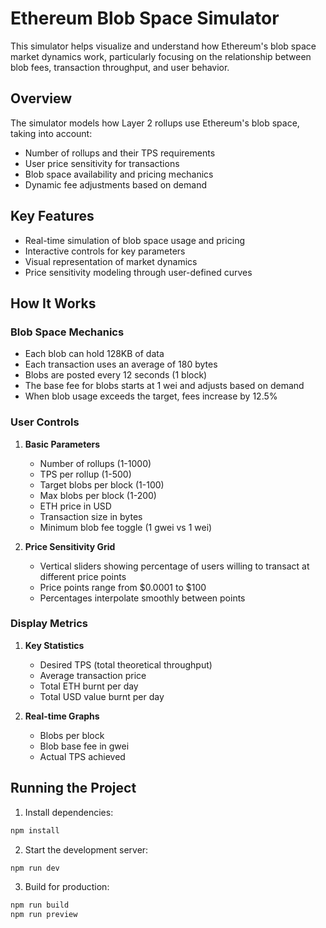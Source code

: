 # Ethereum Blob Space Simulator

This simulator helps visualize and understand how Ethereum's blob space market dynamics work, particularly focusing on the relationship between blob fees, transaction throughput, and user behavior.

## Overview

The simulator models how Layer 2 rollups use Ethereum's blob space, taking into account:
- Number of rollups and their TPS requirements
- User price sensitivity for transactions
- Blob space availability and pricing mechanics
- Dynamic fee adjustments based on demand

## Key Features

- Real-time simulation of blob space usage and pricing
- Interactive controls for key parameters
- Visual representation of market dynamics
- Price sensitivity modeling through user-defined curves

## How It Works

### Blob Space Mechanics
- Each blob can hold 128KB of data
- Each transaction uses an average of 180 bytes
- Blobs are posted every 12 seconds (1 block)
- The base fee for blobs starts at 1 wei and adjusts based on demand
- When blob usage exceeds the target, fees increase by 12.5%

### User Controls

1. **Basic Parameters**
   - Number of rollups (1-1000)
   - TPS per rollup (1-500)
   - Target blobs per block (1-100)
   - Max blobs per block (1-200)
   - ETH price in USD
   - Transaction size in bytes
   - Minimum blob fee toggle (1 gwei vs 1 wei)

2. **Price Sensitivity Grid**
   - Vertical sliders showing percentage of users willing to transact at different price points
   - Price points range from $0.0001 to $100
   - Percentages interpolate smoothly between points

### Display Metrics

1. **Key Statistics**
   - Desired TPS (total theoretical throughput)
   - Average transaction price
   - Total ETH burnt per day
   - Total USD value burnt per day

2. **Real-time Graphs**
   - Blobs per block
   - Blob base fee in gwei
   - Actual TPS achieved

## Running the Project

1. Install dependencies:

```bash
npm install
```

2. Start the development server:

```bash
npm run dev
```

3. Build for production:

```bash
npm run build
npm run preview
```